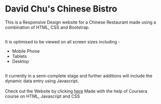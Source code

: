 
<h1>David Chu's Chinese Bistro</h1>
This is a Responsive Design website for a Chinese Restaurant made using a combination of HTML, CSS and Bootstrap. <br><br>

It is optimised to be viewed on all screen sizes including -<ul><li>Mobile Phone <li>Tablets <li>Desktop</ul><br>
It currently in a semi-complete stage and further additions will include the dynamic data entry using Javascript.<br>
<br>
Check out the Website by clicking <a href="https://amantahiliani.github.io/Restaurant-Website/">here</a>
Made with the help of Coursera course on HTML, Javascript and CSS 
